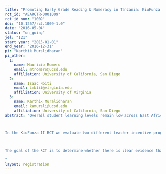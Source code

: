 ```yaml
---
title: "Promoting Early Grade Reading & Numeracy in Tanzania: KiuFunza II"
rct_id: "AEARCTR-0001009"
rct_id_num: "1009"
doi: "10.1257/rct.1009-1.0"
date: "2016-05-04"
status: "on_going"
jel: "I21"
start_year: "2015-01-01"
end_year: "2016-12-31"
pi: "Karthik Muralidharan"
pi_other:
  1:
    name: Mauricio Romero
    email: mtromero@ucsd.edu
    affiliation: University of California, San Diego
  2:
    name: Isaac Mbiti
    email: imbiti@virginia.edu
    affiliation: University of Virginia
  3:
    name: Karthik Muralidharan
    email: kamurali@ucsd.edu
    affiliation: University of California, San Diego
abstract: "Overall student learning levels remain low across East Africa, despite a decade plus of major reforms and significant new investments in public education. In recent years, teacher performance pay has received an increasing amount attention as a means of improving student learning. Yet the current evidence on teacher performance pay is at best mixed, with some studies finding large positive effects, and others finding little or no effects at all. However, these studies are not directly comparable as they are performed in different contexts, with different incentive structures, and different budgets. 

In the KiuFunza II RCT we evaluate two different teacher incentive programs implemented in 180 randomly selected government primary schools across ten districts in Tanzania, focusing on English, Kiswahili, and Math in Grades 1, 2, and 3. In the first arm, “levels”, teachers are paid a bonus based on the number of skills within a given subject a student is able to master. In the second arm, “gains”, students are placed in ability groups at the beginning of the year based on starting test scores. Teachers are then rewarded for their students’ improvements within their specific ability groups, regardless of initial learning levels.

The goal of the RCT is to determine whether there is clear evidence that teacher incentive schemes and pay for performance programs are effective at improving learning outcomes.
"
layout: registration
---
```


